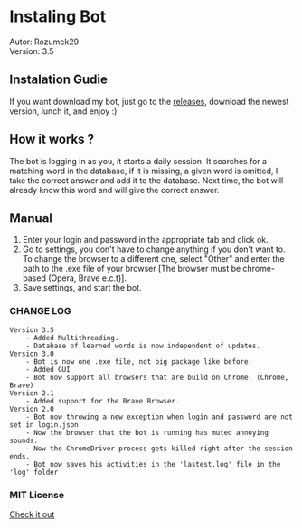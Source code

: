 # Instaling Bot
Autor: Rozumek29 \
Version: 3.5

## Instalation Gudie
If you want download my bot, just go to the [releases](https://github.com/Rozumek29/Instaling-Bot/releases), download the newest version, lunch it, and enjoy :)

## How it works ?
The bot is logging in as you, it starts a daily session. It searches for a matching word in the database, if it is missing, a given word is omitted, I take the correct answer and add it to the database. Next time, the bot will already know this word and will give the correct answer.

## Manual
1. Enter your login and password in the appropriate tab and click ok.
2. Go to settings, you don't have to change anything if you don't want to. To change the browser to a different one, select "Other" and enter the path to the .exe file of your browser [The browser must be chrome-based (Opera, Brave e.c.t)].
3. Save settings, and start the bot.
### CHANGE LOG
    Version 3.5
        - Added Multithreading.
        - Database of learned words is now independent of updates.
    Version 3.0
        - Bot is now one .exe file, not big package like before.
        - Added GUI
        - Bot now support all browsers that are build on Chrome. (Chrome, Brave)
    Version 2.1
        - Added support for the Brave Browser.
    Version 2.0
        - Bot now throwing a new exception when login and password are not set in login.json
        - Now the browser that the bot is running has muted annoying sounds.
        - Now the ChromeDriver process gets killed right after the session ends.
        - Bot now saves his activities in the 'lastest.log' file in the 'log' folder
### MIT License
[Check it out](https://github.com/Rozumek29/Instaling-Bot/blob/master/LICENSE)